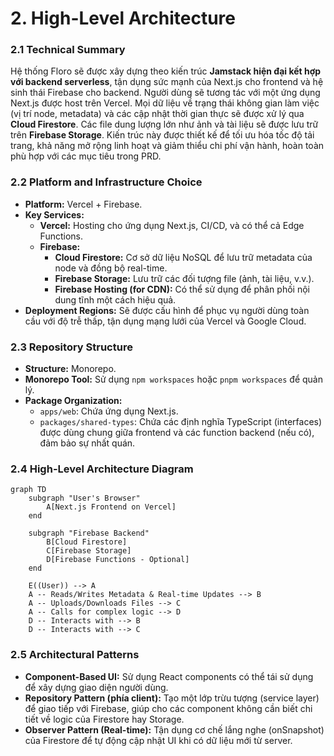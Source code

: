 # 2. High-Level Architecture

### 2.1 Technical Summary

Hệ thống Floro sẽ được xây dựng theo kiến trúc **Jamstack hiện đại kết hợp với backend serverless**, tận dụng sức mạnh của Next.js cho frontend và hệ sinh thái Firebase cho backend. Người dùng sẽ tương tác với một ứng dụng Next.js được host trên Vercel. Mọi dữ liệu về trạng thái không gian làm việc (vị trí node, metadata) và các cập nhật thời gian thực sẽ được xử lý qua **Cloud Firestore**. Các file dung lượng lớn như ảnh và tài liệu sẽ được lưu trữ trên **Firebase Storage**. Kiến trúc này được thiết kế để tối ưu hóa tốc độ tải trang, khả năng mở rộng linh hoạt và giảm thiểu chi phí vận hành, hoàn toàn phù hợp với các mục tiêu trong PRD.

### 2.2 Platform and Infrastructure Choice

- **Platform:** Vercel + Firebase.
- **Key Services:**
  - **Vercel:** Hosting cho ứng dụng Next.js, CI/CD, và có thể cả Edge Functions.
  - **Firebase:**
    - **Cloud Firestore:** Cơ sở dữ liệu NoSQL để lưu trữ metadata của node và đồng bộ real-time.
    - **Firebase Storage:** Lưu trữ các đối tượng file (ảnh, tài liệu, v.v.).
    - **Firebase Hosting (for CDN):** Có thể sử dụng để phân phối nội dung tĩnh một cách hiệu quả.
- **Deployment Regions:** Sẽ được cấu hình để phục vụ người dùng toàn cầu với độ trễ thấp, tận dụng mạng lưới của Vercel và Google Cloud.

### 2.3 Repository Structure

- **Structure:** Monorepo.
- **Monorepo Tool:** Sử dụng `npm workspaces` hoặc `pnpm workspaces` để quản lý.
- **Package Organization:**
  - `apps/web`: Chứa ứng dụng Next.js.
  - `packages/shared-types`: Chứa các định nghĩa TypeScript (interfaces) được dùng chung giữa frontend và các function backend (nếu có), đảm bảo sự nhất quán.

### 2.4 High-Level Architecture Diagram

```mermaid
graph TD
    subgraph "User's Browser"
        A[Next.js Frontend on Vercel]
    end

    subgraph "Firebase Backend"
        B[Cloud Firestore]
        C[Firebase Storage]
        D[Firebase Functions - Optional]
    end

    E((User)) --> A
    A -- Reads/Writes Metadata & Real-time Updates --> B
    A -- Uploads/Downloads Files --> C
    A -- Calls for complex logic --> D
    D -- Interacts with --> B
    D -- Interacts with --> C
```

### 2.5 Architectural Patterns

- **Component-Based UI:** Sử dụng React components có thể tái sử dụng để xây dựng giao diện người dùng.
- **Repository Pattern (phía client):** Tạo một lớp trừu tượng (service layer) để giao tiếp với Firebase, giúp cho các component không cần biết chi tiết về logic của Firestore hay Storage.
- **Observer Pattern (Real-time):** Tận dụng cơ chế lắng nghe (onSnapshot) của Firestore để tự động cập nhật UI khi có dữ liệu mới từ server.
